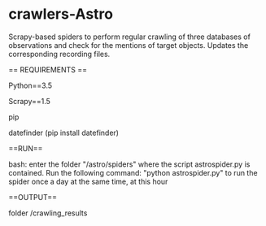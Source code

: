 # crawlers-Astro
Scrapy-based spiders to perform regular crawling of three databases of observations and check for the mentions of target objects. Updates the corresponding recording files.

== REQUIREMENTS ==

Python==3.5

Scrapy==1.5

pip

datefinder (pip install datefinder)

==RUN==

bash: enter the folder "/astro/spiders" where the script astrospider.py is contained.
Run the following command: "python astrospider.py" to run the spider once a day at the same time, at this hour

==OUTPUT==

folder /crawling_results

